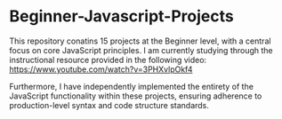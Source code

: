 # Beginner-Javascript-Projects
This repository conatins 15 projects at the Beginner level, with a central focus on core JavaScript principles. 
I am currently studying through the instructional resource provided in the following video: https://www.youtube.com/watch?v=3PHXvlpOkf4

Furthermore, I have independently implemented the entirety of the JavaScript functionality within these projects, ensuring adherence to production-level syntax and code structure standards.
